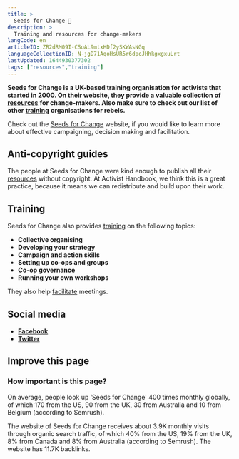 ```yaml
---
title: >
  Seeds for Change 🌱
description: >
  Training and resources for change-makers
langCode: en
articleID: ZR2dRM09I-CSoAL9mtxHDf2ySKWAsNGq
languageCollectionID: N-jgD71AqoHsUR5r6dpcJHhkgxgxuLrt
lastUpdated: 1644930377302
tags: ["resources","training"]
---
```


**Seeds for Change is a UK-based training organisation for activists that started in 2000. On their website, they provide a valuable collection of** [**resources**](/resources) **for change-makers. Also make sure to check out our list of other** [**training**](/trainings) **organisations for rebels.**

Check out the [Seeds for Change](https://www.seedsforchange.org.uk/resources) website, if you would like to learn more about effective campaigning, decision making and facilitation.

## Anti-copyright guides

The people at Seeds for Change were kind enough to publish all their [resources](https://www.seedsforchange.org.uk/resources) without copyright. At Activist Handbook, we think this is a great practice, because it means we can redistribute and build upon their work.

## Training

Seeds for Change also provides [training](https://www.seedsforchange.org.uk/training) on the following topics:

-   **Collective organising**
-   **Developing your strategy**
-   **Campaign and action skills**
-   **Setting up co-ops and groups**
-   **Co-op governance**
-   **Running your own workshops**

They also help [facilitate](https://www.seedsforchange.org.uk/facilitation) meetings.

## **Social media**

-   [**Facebook**](https://www.facebook.com/Seeds-for-Change-485915378184437/)
-   [**Twitter**](https://twitter.com/SeedsChangeUk)

## **Improve this page**

### **How important is this page?**

On average, people look up ‘Seeds for Change' 400 times monthly globally, of which 170 from the US, 90 from the UK, 30 from Australia and 10 from Belgium (according to Semrush).

The website of Seeds for Change receives about 3.9K monthly visits through organic search traffic, of which 40% from the US, 19% from the UK, 8% from Canada and 8% from Australia (according to Semrush). The website has 11.7K backlinks.